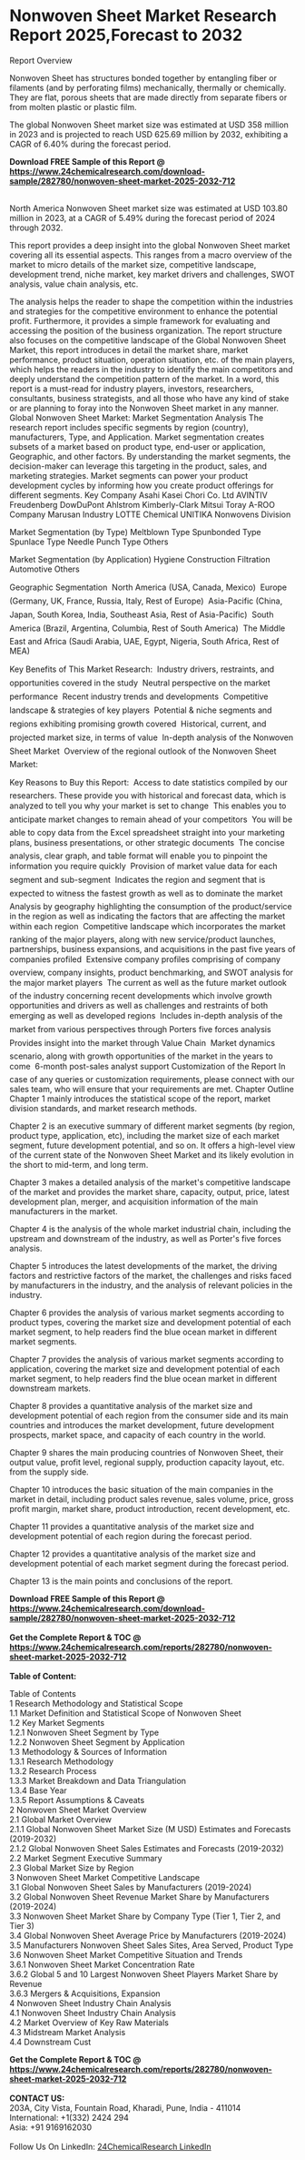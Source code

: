 <h1>Nonwoven Sheet Market Research Report 2025,Forecast to 2032</h1><p>Report Overview</p><p>
Nonwoven Sheet has structures bonded together by entangling fiber or filaments (and by perforating films) mechanically, thermally or chemically. They are flat, porous sheets that are made directly from separate fibers or from molten plastic or plastic film.</p><p>
The global Nonwoven Sheet market size was estimated at USD 358 million in 2023 and is projected to reach USD 625.69 million by 2032, exhibiting a CAGR of 6.40% during the forecast period.</p><div><b>Download FREE Sample of this Report @ 
            <a href="https://www.24chemicalresearch.com/download-sample/282780/nonwoven-sheet-market-2025-2032-712">
            https://www.24chemicalresearch.com/download-sample/282780/nonwoven-sheet-market-2025-2032-712</a></b></div><br><p>
North America Nonwoven Sheet market size was estimated at USD 103.80 million in 2023, at a CAGR of 5.49% during the forecast period of 2024 through 2032.</p><p>
This report provides a deep insight into the global Nonwoven Sheet market covering all its essential aspects. This ranges from a macro overview of the market to micro details of the market size, competitive landscape, development trend, niche market, key market drivers and challenges, SWOT analysis, value chain analysis, etc.</p><p>
The analysis helps the reader to shape the competition within the industries and strategies for the competitive environment to enhance the potential profit. Furthermore, it provides a simple framework for evaluating and accessing the position of the business organization. The report structure also focuses on the competitive landscape of the Global Nonwoven Sheet Market, this report introduces in detail the market share, market performance, product situation, operation situation, etc. of the main players, which helps the readers in the industry to identify the main competitors and deeply understand the competition pattern of the market.
In a word, this report is a must-read for industry players, investors, researchers, consultants, business strategists, and all those who have any kind of stake or are planning to foray into the Nonwoven Sheet market in any manner.
Global Nonwoven Sheet Market: Market Segmentation Analysis
The research report includes specific segments by region (country), manufacturers, Type, and Application. Market segmentation creates subsets of a market based on product type, end-user or application, Geographic, and other factors. By understanding the market segments, the decision-maker can leverage this targeting in the product, sales, and marketing strategies. Market segments can power your product development cycles by informing how you create product offerings for different segments.
Key Company
Asahi Kasei
Chori Co.
Ltd
AVINTIV
Freudenberg
DowDuPont
Ahlstrom
Kimberly-Clark
Mitsui
Toray
A-ROO Company
Marusan Industry
LOTTE Chemical
UNITIKA Nonwovens Division</p><p>
Market Segmentation (by Type)
Meltblown Type
Spunbonded Type
Spunlace Type
Needle Punch Type
Others</p><p>
Market Segmentation (by Application)
Hygiene
Construction
Filtration
Automotive
Others</p><p>
Geographic Segmentation
 North America (USA, Canada, Mexico)
 Europe (Germany, UK, France, Russia, Italy, Rest of Europe)
 Asia-Pacific (China, Japan, South Korea, India, Southeast Asia, Rest of Asia-Pacific)
 South America (Brazil, Argentina, Columbia, Rest of South America)
 The Middle East and Africa (Saudi Arabia, UAE, Egypt, Nigeria, South Africa, Rest of MEA)</p><p>
Key Benefits of This Market Research:
 Industry drivers, restraints, and opportunities covered in the study
 Neutral perspective on the market performance
 Recent industry trends and developments
 Competitive landscape &amp; strategies of key players
 Potential &amp; niche segments and regions exhibiting promising growth covered
 Historical, current, and projected market size, in terms of value
 In-depth analysis of the Nonwoven Sheet Market
 Overview of the regional outlook of the Nonwoven Sheet Market:</p><p>
Key Reasons to Buy this Report:
 Access to date statistics compiled by our researchers. These provide you with historical and forecast data, which is analyzed to tell you why your market is set to change
 This enables you to anticipate market changes to remain ahead of your competitors
 You will be able to copy data from the Excel spreadsheet straight into your marketing plans, business presentations, or other strategic documents
 The concise analysis, clear graph, and table format will enable you to pinpoint the information you require quickly
 Provision of market value data for each segment and sub-segment
 Indicates the region and segment that is expected to witness the fastest growth as well as to dominate the market
 Analysis by geography highlighting the consumption of the product/service in the region as well as indicating the factors that are affecting the market within each region
 Competitive landscape which incorporates the market ranking of the major players, along with new service/product launches, partnerships, business expansions, and acquisitions in the past five years of companies profiled
 Extensive company profiles comprising of company overview, company insights, product benchmarking, and SWOT analysis for the major market players
 The current as well as the future market outlook of the industry concerning recent developments which involve growth opportunities and drivers as well as challenges and restraints of both emerging as well as developed regions
 Includes in-depth analysis of the market from various perspectives through Porters five forces analysis
 Provides insight into the market through Value Chain
 Market dynamics scenario, along with growth opportunities of the market in the years to come
 6-month post-sales analyst support
Customization of the Report
In case of any queries or customization requirements, please connect with our sales team, who will ensure that your requirements are met.
Chapter Outline
Chapter 1 mainly introduces the statistical scope of the report, market division standards, and market research methods.</p><p>
Chapter 2 is an executive summary of different market segments (by region, product type, application, etc), including the market size of each market segment, future development potential, and so on. It offers a high-level view of the current state of the Nonwoven Sheet Market and its likely evolution in the short to mid-term, and long term.</p><p>
Chapter 3 makes a detailed analysis of the market's competitive landscape of the market and provides the market share, capacity, output, price, latest development plan, merger, and acquisition information of the main manufacturers in the market.</p><p>
Chapter 4 is the analysis of the whole market industrial chain, including the upstream and downstream of the industry, as well as Porter's five forces analysis.</p><p>
Chapter 5 introduces the latest developments of the market, the driving factors and restrictive factors of the market, the challenges and risks faced by manufacturers in the industry, and the analysis of relevant policies in the industry.</p><p>
Chapter 6 provides the analysis of various market segments according to product types, covering the market size and development potential of each market segment, to help readers find the blue ocean market in different market segments.</p><p>
Chapter 7 provides the analysis of various market segments according to application, covering the market size and development potential of each market segment, to help readers find the blue ocean market in different downstream markets.</p><p>
Chapter 8 provides a quantitative analysis of the market size and development potential of each region from the consumer side and its main countries and introduces the market development, future development prospects, market space, and capacity of each country in the world.</p><p>
Chapter 9 shares the main producing countries of Nonwoven Sheet, their output value, profit level, regional supply, production capacity layout, etc. from the supply side.</p><p>
Chapter 10 introduces the basic situation of the main companies in the market in detail, including product sales revenue, sales volume, price, gross profit margin, market share, product introduction, recent development, etc.</p><p>
Chapter 11 provides a quantitative analysis of the market size and development potential of each region during the forecast period.</p><p>
Chapter 12 provides a quantitative analysis of the market size and development potential of each market segment during the forecast period.</p><p>
Chapter 13 is the main points and conclusions of the report.</p><p>
</p><div><b>Download FREE Sample of this Report @ 
            <a href="https://www.24chemicalresearch.com/download-sample/282780/nonwoven-sheet-market-2025-2032-712">
            https://www.24chemicalresearch.com/download-sample/282780/nonwoven-sheet-market-2025-2032-712</a></b></div><br><div><b>Get the Complete Report & TOC @ 
            <a href="https://www.24chemicalresearch.com/reports/282780/nonwoven-sheet-market-2025-2032-712">
            https://www.24chemicalresearch.com/reports/282780/nonwoven-sheet-market-2025-2032-712</a></b></div><br>
            <b>Table of Content:</b><p>Table of Contents<br />
1 Research Methodology and Statistical Scope<br />
1.1 Market Definition and Statistical Scope of Nonwoven Sheet<br />
1.2 Key Market Segments<br />
1.2.1 Nonwoven Sheet Segment by Type<br />
1.2.2 Nonwoven Sheet Segment by Application<br />
1.3 Methodology & Sources of Information<br />
1.3.1 Research Methodology<br />
1.3.2 Research Process<br />
1.3.3 Market Breakdown and Data Triangulation<br />
1.3.4 Base Year<br />
1.3.5 Report Assumptions & Caveats<br />
2 Nonwoven Sheet Market Overview<br />
2.1 Global Market Overview<br />
2.1.1 Global Nonwoven Sheet Market Size (M USD) Estimates and Forecasts (2019-2032)<br />
2.1.2 Global Nonwoven Sheet Sales Estimates and Forecasts (2019-2032)<br />
2.2 Market Segment Executive Summary<br />
2.3 Global Market Size by Region<br />
3 Nonwoven Sheet Market Competitive Landscape<br />
3.1 Global Nonwoven Sheet Sales by Manufacturers (2019-2024)<br />
3.2 Global Nonwoven Sheet Revenue Market Share by Manufacturers (2019-2024)<br />
3.3 Nonwoven Sheet Market Share by Company Type (Tier 1, Tier 2, and Tier 3)<br />
3.4 Global Nonwoven Sheet Average Price by Manufacturers (2019-2024)<br />
3.5 Manufacturers Nonwoven Sheet Sales Sites, Area Served, Product Type<br />
3.6 Nonwoven Sheet Market Competitive Situation and Trends<br />
3.6.1 Nonwoven Sheet Market Concentration Rate<br />
3.6.2 Global 5 and 10 Largest Nonwoven Sheet Players Market Share by Revenue<br />
3.6.3 Mergers & Acquisitions, Expansion<br />
4 Nonwoven Sheet Industry Chain Analysis<br />
4.1 Nonwoven Sheet Industry Chain Analysis<br />
4.2 Market Overview of Key Raw Materials<br />
4.3 Midstream Market Analysis<br />
4.4 Downstream Cust</p><div><b>Get the Complete Report & TOC @ 
            <a href="https://www.24chemicalresearch.com/reports/282780/nonwoven-sheet-market-2025-2032-712">
            https://www.24chemicalresearch.com/reports/282780/nonwoven-sheet-market-2025-2032-712</a></b></div><br><b>CONTACT US:</b><br>
            203A, City Vista, Fountain Road, Kharadi, Pune, India - 411014<br>
            International: +1(332) 2424 294<br>
            Asia: +91 9169162030 <br><br>
            Follow Us On LinkedIn: <a href="https://www.linkedin.com/company/24chemicalresearch/">24ChemicalResearch LinkedIn</a>